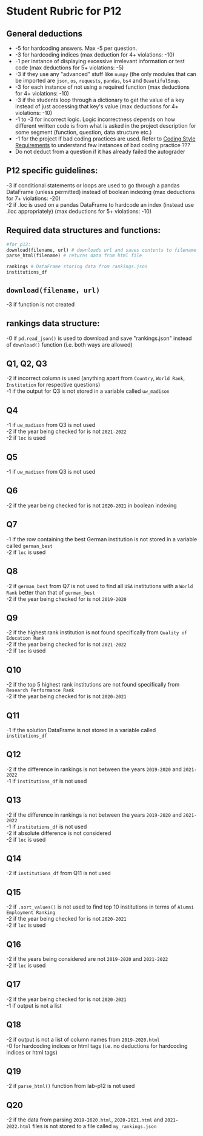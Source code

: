 # Student Rubric for P12

## General deductions
- -5 for hardcoding answers. Max -5 per question.   
- -3 for hardcoding indices (max deduction for 4+ violations: -10)  
- -1 per instance of displaying excessive irrelevant information or test code (max deductions for 5+ violations: -5)
- -3 if they use any "advanced" stuff like `numpy` (the only modules that can be imported are `json`, `os`, `requests`, `pandas`, `bs4` and `BeautifulSoup`.         
- -3 for each instance of not using a required function (max deductions for 4+ violations: -10)   
- -3 if the students loop through a dictionary to get the value of a key instead of just accessing that key's value (max deductions for 4+ violations: -10)  
- -1 to -3 for incorrect logic. Logic incorrectness depends on how different written code is from what is asked in the project description for some segment (function, question, data structure etc.)   
- -1 for the project if bad coding practices are used. Refer to [Coding Style Requirements](https://github.com/msyamkumar/cs220-s22-projectDesign/tree/p12-refresh/p12#coding-style-requirements) to understand few instances of bad coding practice  ???     
- Do not deduct from a question if it has already failed the autograder   

## P12 specific guidelines:
-3 if conditional statements or loops are used to go through a pandas DataFrame (unless permitted) instead of boolean indexing (max deductions for 7+ violations: -20)                            
-2 if .loc is used on a pandas DataFrame to hardcode an index (instead use .iloc appropriately) (max deductions for 5+ violations: -10)     

## Required data structures and functions:

```python   
#for p12:
download(filename, url) # downloads url and saves contents to filename    
parse_html(filename) # returns data from html file  

rankings # DataFrame storing data from rankings.json    
institutions_df
```     

## `download(filename, url)`     
-3 if function is not created

## rankings data structure:
-0 if `pd.read_json()` is used to download and save "rankings.json" instead of `download()` function (i.e. both ways are allowed)           

## Q1, Q2, Q3						
-2 if incorrect column is used (anything apart from `Country`, `World Rank`, `Institution` for respective questions)           
-1 if the output for Q3 is not stored in a variable called `uw_madison`    

## Q4   		                    					
-1 if `uw_madison` from Q3 is not used   
-2 if the year being checked for is not `2021-2022`   
-2 if `loc` is used  

## Q5         
-1 if `uw_madison` from Q3 is not used                         

## Q6           
-2 if the year being checked for is not `2020-2021` in boolean indexing  

## Q7    
-1 if the row containing the best German institution is not stored in a variable called `german_best`  
-2 if `loc` is used  

## Q8     
-2 if `german_best` from Q7 is not used to find all `USA` institutions with a `World Rank` better than that of `german_best`       
-2 if the year being checked for is not `2019-2020`    

## Q9   
-2 if the highest rank institution is not found specifically from `Quality of Education Rank`  
-2 if the year being checked for is not `2021-2022`   
-2 if `loc` is used

## Q10     
-2 if the top 5 highest rank institutions are not found specifically from `Research Performance Rank`   
-2 if the year being checked for is not `2020-2021`        

## Q11   
-1 if the solution DataFrame is not stored in a variable called `institutions_df`       
  
## Q12     
-2 if the difference in rankings is not between the years `2019-2020` and `2021-2022`     
-1 if `institutions_df` is not used   
   
## Q13     
-2 if the difference in rankings is not between the years `2019-2020` and `2021-2022`     
-1 if `institutions_df` is not used       
-2 if absolute difference is not considered     
-2 if `loc` is used

## Q14    
-2 if `institutions_df` from Q11 is not used     

## Q15
-2 if `.sort_values()` is not used to find top 10 institutions in terms of `Alumni Employment Ranking`  
-2 if the year being checked for is not `2020-2021`   
-2 if `loc` is used  

## Q16   
-2 if the years being considered are not `2019-2020` and `2021-2022`  
-2 if `loc` is used  

## Q17
-2 if the year being checked for is not `2020-2021`   
-1 if output is not a list    

## Q18
-2 if output is not a list of column names from `2019-2020.html`            
-0 for hardcoding indices or html tags (i.e. no deductions for hardcoding indices or html tags)     

## Q19
-2 if `parse_html()` function from lab-p12 is not used          

## Q20   
-2 if the data from parsing `2019-2020.html`, `2020-2021.html` and `2021-2022.html` files is not stored to a file called `my_rankings.json`    

